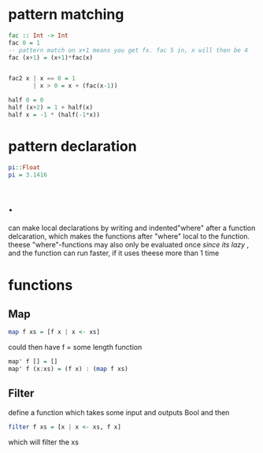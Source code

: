 # pattern matching
```haskell
fac :: Int -> Int
fac 0 = 1
-- pattern match on x+1 means you get fx. fac 5 in, x will then be 4
fac (x+1) = (x+1)*fac(x)


fac2 x | x == 0 = 1
	   | x > 0 = x + (fac(x-1))
```

```Haskell
half 0 = 0
half (x+2) = 1 + half(x)
half x = -1 * (half(-1*x))
```

# pattern declaration
```Haskell
pi::Float
pi = 3.1416
```




# .
can make local declarations by writing and indented"where" after a function delcaration, which makes the functions after "where" local to the function. theese "where"-functions may also only be evaluated once _since its lazy_ , and the function can run faster, if it uses theese more than 1 time

# functions
## Map
```HASKELL
map f xs = [f x | x <- xs]
```
could then have f = some length function

```haskell
map' f [] = []
map' f (x:xs) = (f x) : (map f xs)
```

## Filter
define a function which takes some input and outputs Bool
and then
```haskell
filter f xs = [x | x <- xs, f x]
```
which will filter the xs

